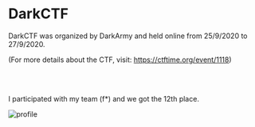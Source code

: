 # DarkCTF

DarkCTF was organized by DarkArmy and held online from 25/9/2020 to 27/9/2020.

(For more details about the CTF, visit: https://ctftime.org/event/1118)

<br/><br/>

I participated with my team (f*) and we got the 12th place.

![profile](https://user-images.githubusercontent.com/70543460/94421200-e2155f00-018d-11eb-9238-3948636ede99.png)
